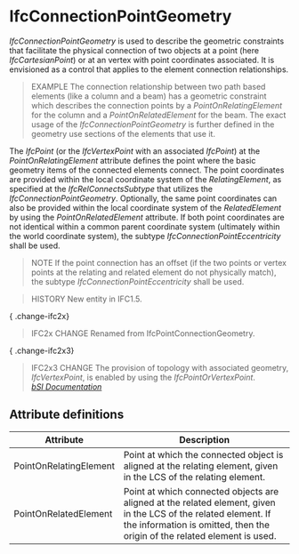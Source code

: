 IfcConnectionPointGeometry
==========================
_IfcConnectionPointGeometry_ is used to describe the geometric constraints
that facilitate the physical connection of two objects at a point (here
_IfcCartesianPoint_) or at an vertex with point coordinates associated. It is
envisioned as a control that applies to the element connection relationships.  
  
> EXAMPLE  The connection relationship between two path based elements (like a
> column and a beam) has a geometric constraint which describes the connection
> points by a _PointOnRelatingElement_ for the column and a
> _PointOnRelatedElement_ for the beam. The exact usage of the
> _IfcConnectionPointGeometry_ is further defined in the geometry use sections
> of the elements that use it.  
  
The _IfcPoint_ (or the _IfcVertexPoint_ with an associated _IfcPoint_) at the
_PointOnRelatingElement_ attribute defines the point where the basic geometry
items of the connected elements connect. The point coordinates are provided
within the local coordinate system of the _RelatingElement_, as specified at
the _IfcRelConnectsSubtype_ that utilizes the _IfcConnectionPointGeometry_.
Optionally, the same point coordinates can also be provided within the local
coordinate system of the _RelatedElement_ by using the _PointOnRelatedElement_
attribute. If both point coordinates are not identical within a common parent
coordinate system (ultimately within the world coordinate system), the subtype
_IfcConnectionPointEccentricity_ shall be used.  
  
> NOTE  If the point connection has an offset (if the two points or vertex
> points at the relating and related element do not physically match), the
> subtype _IfcConnectionPointEccentricity_ shall be used.  
  
> HISTORY  New entity in IFC1.5.  
  
{ .change-ifc2x}  
> IFC2x CHANGE  Renamed from IfcPointConnectionGeometry.  
  
{ .change-ifc2x3}  
> IFC2x3 CHANGE  The provision of topology with associated geometry,
> _IfcVertexPoint_, is enabled by using the _IfcPointOrVertexPoint_.  
[ _bSI
Documentation_](https://standards.buildingsmart.org/IFC/DEV/IFC4_2/FINAL/HTML/schema/ifcgeometricconstraintresource/lexical/ifcconnectionpointgeometry.htm)


Attribute definitions
---------------------
| Attribute              | Description                                                                                                                                                                                  |
|------------------------|----------------------------------------------------------------------------------------------------------------------------------------------------------------------------------------------|
| PointOnRelatingElement | Point at which the connected object is aligned at the relating element, given in the LCS of the relating element.                                                                            |
| PointOnRelatedElement  | Point at which connected objects are aligned at the related element, given in the LCS of the related element. If the information is omitted, then the origin of the related element is used. |

